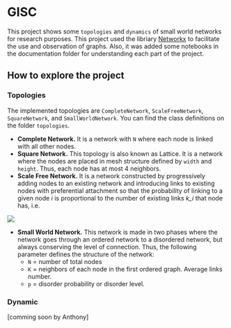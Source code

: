 # GISC

This project shows some `topologies` and `dynamics` of small world networks for research purposes. This project used the libriary [Networkx](https://networkx.github.io/) to facilitate the use and observation of graphs.
Also, it was added some notebooks in the documentation folder for understanding each part of the project.

## How to explore the project

### Topologies 

The implemented topologies are `CompleteNetwork`, `ScaleFreeNetwork`, `SquareNetwork`, and `SmallWorldNetwork`. You can find the class definitions on the folder `topologies`.

- **Complete Network.** It is a network with `N` where each node is linked with all other nodes.
- **Square Network.** This topology is also known as Lattice. It is a network where the nodes are placed in mesh structure defined by `width` and `height`. Thus, each node has at most 4 neighbors. 
- **Scale Free Network.** It is a network constructed by progressively adding nodes to an existing network and introducing links to existing nodes with preferential attachment so that the probability of linking to a given node *i* is proportional to the number of existing links *k_i* that node has, i.e.

<img src="https://render.githubusercontent.com/render/math?math=P(\text{linking to node i}) \sim \frac{k_i}{\sum_j k_j}">

- **Small World Network.** This network is made in two phases where the network goes through an ordered network to a disordered network, but always conserving the level of connection. Thus, the following parameter defines the structure of the network:
	* `N` = number of total nodes
	* `K` = neighbors of each node in the first ordered graph. Average links number.
	* `p` = disorder probability or disorder level.

### Dynamic

[comming soon by Anthony]